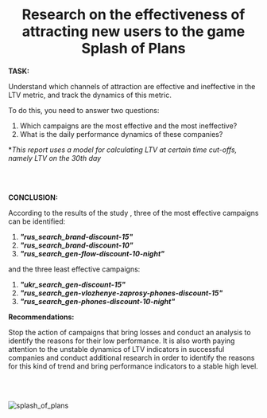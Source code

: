 <h1 align="center">Research on the effectiveness of attracting new users to the game Splash of Plans</a>

####

**TASK:**

Understand which channels of attraction are effective and ineffective in the LTV metric, and track the dynamics of this metric.  

To do this, you need to answer two questions:
1. Which campaigns are the most effective and the most ineffective?
2. What is the daily performance dynamics of these companies?  

**This report uses a model for calculating LTV at certain time cut-offs, namely LTV on the 30th day*

<br/>
<br/>

**CONCLUSION:**

According to the results of the study , three of the most effective campaigns can be identified:

1. ***"rus_search_brand-discount-15"***
2. ***"rus_search_brand-discount-10"***
3. ***"rus_search_gen-flow-discount-10-night"***


and the three least effective campaigns:

1. ***"ukr_search_gen-discount-15"***
2. ***"rus_search_gen-vlozhenye-zaprosy-phones-discount-15"***
3. ***"rus_search_gen-phones-discount-10-night"***


**Recommendations:**

Stop the action of campaigns that bring losses and conduct an analysis to identify the reasons for their low performance. It is also worth paying attention to the unstable dynamics of LTV indicators in successful companies and conduct additional research in order to identify the reasons for this kind of trend and bring performance indicators to a stable high level.

<br/>
<br/>

![splash_of_plans](https://github.com/SalveDA/Power_BI/blob/main/splash%20of%20plans%20v.2.png)
